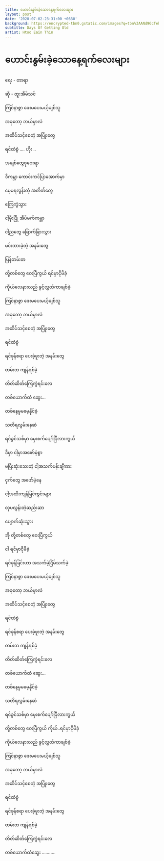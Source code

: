 ```yaml
---
title: ဟောင်းနွမ်းခဲ့သောနေ့ရက်လေးများ
layout: post
date: '2020-07-02-23:31:00 +0630'
background: https://encrypted-tbn0.gstatic.com/images?q=tbn%3AANd9GcTekZe1gWjaozLpQkht6sNqDX8IVo21MTbdYw&usqp=CAU
subtitle: Days Of Getting Old
artist: Htoo Eain Thin
---
```


# ဟောင်းနွမ်းခဲ့သောနေ့ရက်လေးများ

ရေး - တာရာ

ဆို - ထူးအိမ်သင်

ကြင်နာစွာ ဖေးမပေးမယ့်ချစ်သူ

အခုတော့ ဘယ်မှာလဲ

အဆိပ်သင့်စေတဲ့ အပြုံးတွေ

ရင်ထဲစွဲ .... ဟိုး ..

အချစ်တွေစုဝေးရာ

ဒီကမ္ဘာ ကောင်းကင်ပြာအောက်မှာ

မေ့မရလွန်းတဲ့ အတိတ်တွေ

ကြေကွဲသွား

ငါ့မိုးပြို အိပ်မက်ကမ္ဘာ

ငါ့ညတွေ ခြောက်ခြားသွား

မင်းထားခဲ့တဲ့ အနမ်းတွေ

ပြန်တမ်းတ

တို့တစ်တွေ ဝေးပြီကွယ် ရင်မှာငိုမိခဲ့

ကိုယ်လေနားလည် ခွင့်လွှတ်ကာချစ်ခဲ့

ကြင်နာစွာ ဖေးမပေးမယ့်ချစ်သူ

အခုတော့ ဘယ်မှာလဲ

အဆိပ်သင့်စေတဲ့ အပြုံးတွေ

ရင်ထဲစွဲ

ရင်ခုန်စရာ ပေးခဲ့ဖူးတဲ့ အနမ်းတွေ

တမ်းတ ကျန်ရစ်ခဲ့

တိတ်ဆိတ်ကြေကွဲရင်းလေ

တစ်ယောက်ထဲ ဆွေး...

တစ်နေ့မှမမေ့နိုင်ခဲ့

သတိရလွမ်းနေဆဲ

ရင်ခွင်သစ်မှာ မှေးစက်ပျော်ပြီလားကွယ်

ဒီမှာ ငါ့မှာအဖော်မဲ့စွာ

မပြီးဆုံးသေးတဲ့ ငါ့အသက်ပန်းချီကား

ငှက်တွေ အဖော်မဲ့နေ

ငါ့အထီးကျန်မြင်ကွင်းများ

လှပလွန်းတဲ့ဆည်းဆာ

ပျောက်ဆုံးသွား

အို တို့တစ်တွေ ဝေးပြီကွယ်

ငါ ရင်မှာငိုမိခဲ့

ရင်ခုန်ခြင်းဟာ အသက်မဲ့ငြိမ်သက်ခဲ့

ကြင်နာစွာ ဖေးမပေးမယ့်ချစ်သူ

အခုတော့ ဘယ်မှာလဲ

အဆိပ်သင့်စေတဲ့ အပြုံးတွေ

ရင်ထဲစွဲ

ရင်ခုန်စရာ ပေးခဲ့ဖူးတဲ့ အနမ်းတွေ

တမ်းတ ကျန်ရစ်ခဲ့

တိတ်ဆိတ်ကြေကွဲရင်းလေ

တစ်ယောက်ထဲ ဆွေး...

တစ်နေ့မှမမေ့နိုင်ခဲ့

သတိရလွမ်းနေဆဲ

ရင်ခွင်သစ်မှာ မှေးစက်ပျော်ပြီလားကွယ်

တို့တစ်တွေ ဝေးပြီကွယ် ကိုယ်..ရင်မှာငိုမိခဲ့

ကိုယ်လေနားလည် ခွင့်လွှတ်ကာချစ်ခဲ့

ကြင်နာစွာ ဖေးမပေးမယ့်ချစ်သူ

အခုတော့ ဘယ်မှာလဲ

အဆိပ်သင့်စေတဲ့ အပြုံးတွေ

ရင်ထဲစွဲ

ရင်ခုန်စရာ ပေးခဲ့ဖူးတဲ့ အနမ်းတွေ

တမ်းတ ကျန်ရစ်ခဲ့

တိတ်ဆိတ်ကြေကွဲရင်းလေ

တစ်ယောက်ထဲဆွေး ...........
